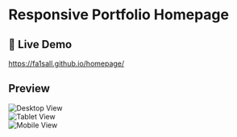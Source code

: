 # Responsive Portfolio Homepage

## 🔗 Live Demo

https://fa1sall.github.io/homepage/

## Preview

![Desktop View](./assets/preview-desktop.jpeg)  
![Tablet View](./assets/preview-tablet.png)  
![Mobile View](./assets/preview-mobile.png)
